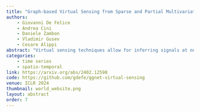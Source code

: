 ```yaml
---
title: "Graph-based Virtual Sensing from Sparse and Partial Multivariate Observation"
authors:
    - Giovanni De Felice
    - Andrea Cini
    - Daniele Zambon
    - Vladimir Gusev
    - Cesare Alippi
abstract: "Virtual sensing techniques allow for inferring signals at new unmonitored locations by exploiting available spatio-temporal measurements coming from physical sensors at different locations. However, as the sensor coverage becomes sparse due to costs or other constraints, physical proximity cannot be used to support interpolation.  In this paper, we overcome this challenge by leveraging dependencies between the target variable and a set of correlated variables (covariates) that can frequently be associated with each location of interest. From this viewpoint, covariates provide partial observability, and the problem consists of inferring values for unobserved channels by exploiting observations at other locations to learn how such variables can correlate. To tackle this problem, we design a novel graph deep learning framework operating on a nested graph structure, which is used to learn dependencies between variables as well as locations. The proposed architecture, named Graph-graph Network (GgNet), relies on propagating information over such nested graph structure. GgNet is extensively evaluated under different virtual sensing scenarios, demonstrating higher reconstruction accuracy compared to the state-of-the-art."
categories:
    - time series
    - spatio-temporal
link: https://arxiv.org/abs/2402.12598
code: https://github.com/gdefe/ggnet-virtual-sensing
venue: ICLR 2024
thumbnail: world_website.png
layout: abstract
order: 7
---
```

